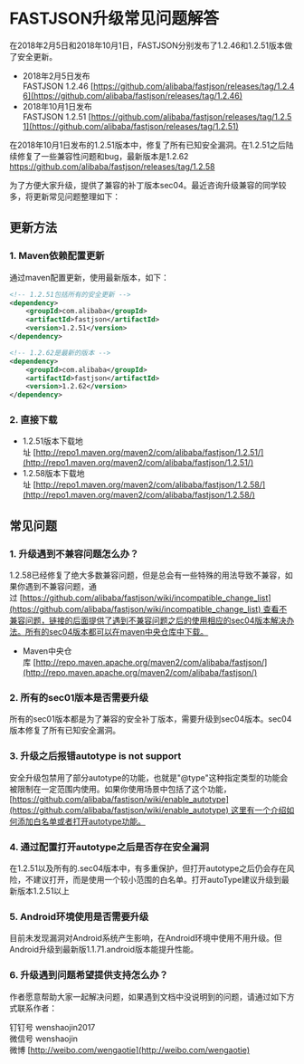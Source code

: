 # FASTJSON升级常见问题解答

在2018年2月5日和2018年10月1日，FASTJSON分别发布了1.2.46和1.2.51版本做了安全更新。

- 2018年2月5日发布FASTJSON 1.2.46 [https://github.com/alibaba/fastjson/releases/tag/1.2.46](https://github.com/alibaba/fastjson/releases/tag/1.2.46)
- 2018年10月1日发布FASTJSON 1.2.51 [https://github.com/alibaba/fastjson/releases/tag/1.2.51](https://github.com/alibaba/fastjson/releases/tag/1.2.51)

在2018年10月1日发布的1.2.51版本中，修复了所有已知安全漏洞。在1.2.51之后陆续修复了一些兼容性问题和bug，最新版本是1.2.62 
https://github.com/alibaba/fastjson/releases/tag/1.2.58

为了方便大家升级，提供了兼容的补丁版本sec04。最近咨询升级兼容的同学较多，将更新常见问题整理如下：

<a name="47bb9a7b"></a>
## 更新方法

<a name="0288f5bf"></a>
### 1. Maven依赖配置更新

通过maven配置更新，使用最新版本，如下：

```xml
<!-- 1.2.51包括所有的安全更新 -->
<dependency>
    <groupId>com.alibaba</groupId>
    <artifactId>fastjson</artifactId>
    <version>1.2.51</version>
</dependency>

<!-- 1.2.62是最新的版本 -->
<dependency>
    <groupId>com.alibaba</groupId>
    <artifactId>fastjson</artifactId>
    <version>1.2.62</version>
</dependency>
```

<a name="618ab5e4"></a>
### 2. 直接下载

- 1.2.51版本下载地址 [http://repo1.maven.org/maven2/com/alibaba/fastjson/1.2.51/](http://repo1.maven.org/maven2/com/alibaba/fastjson/1.2.51/)
- 1.2.58版本下载地址 [http://repo1.maven.org/maven2/com/alibaba/fastjson/1.2.58/](http://repo1.maven.org/maven2/com/alibaba/fastjson/1.2.58/)

<a name="50d52dd9"></a>
## 常见问题

<a name="4daeaf62"></a>
### 1. 升级遇到不兼容问题怎么办？

1.2.58已经修复了绝大多数兼容问题，但是总会有一些特殊的用法导致不兼容，如果你遇到不兼容问题，通过 [https://github.com/alibaba/fastjson/wiki/incompatible_change_list](https://github.com/alibaba/fastjson/wiki/incompatible_change_list) 查看不兼容问题，链接的后面提供了遇到不兼容问题之后的使用相应的sec04版本解决办法。所有的sec04版本都可以在maven中央仓库中下载。

- Maven中央仓库 [http://repo.maven.apache.org/maven2/com/alibaba/fastjson/](http://repo.maven.apache.org/maven2/com/alibaba/fastjson/)

<a name="89c7d396"></a>

### 2. 所有的sec01版本是否需要升级
所有的sec01版本都是为了兼容的安全补丁版本，需要升级到sec04版本。sec04版本修复了所有已知安全漏洞。

### 3. 升级之后报错autotype is not support

安全升级包禁用了部分autotype的功能，也就是"@type"这种指定类型的功能会被限制在一定范围内使用。如果你使用场景中包括了这个功能，[https://github.com/alibaba/fastjson/wiki/enable_autotype](https://github.com/alibaba/fastjson/wiki/enable_autotype) 这里有一个介绍如何添加白名单或者打开autotype功能。

<a name="af0a88cf"></a>
### 4. 通过配置打开autotype之后是否存在安全漏洞

在1.2.51以及所有的.sec04版本中，有多重保护，但打开autotype之后仍会存在风险，不建议打开，而是使用一个较小范围的白名单。打开autoType建议升级到最新版本1.2.51以上

<a name="3e2636c8"></a>
### 5. Android环境使用是否需要升级

目前未发现漏洞对Android系统产生影响，在Android环境中使用不用升级。但Android升级到最新版1.1.71.android版本能提升性能。

<a name="a3b7cbe5"></a>
### 6. 升级遇到问题希望提供支持怎么办？

作者愿意帮助大家一起解决问题，如果遇到文档中没说明到的问题，请通过如下方式联系作者：

钉钉号 wenshaojin2017<br />微信号 wenshaojin<br />微博 [http://weibo.com/wengaotie](http://weibo.com/wengaotie)
